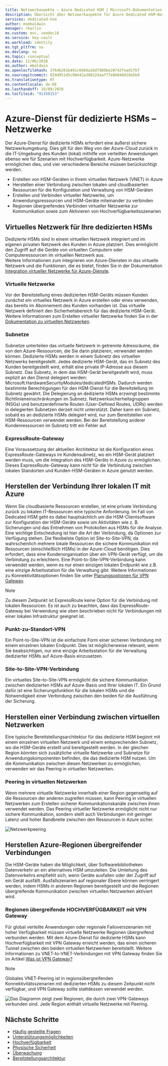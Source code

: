 ```yaml
---
title: Netzwerkaspekte – Azure Dedicated HSM | Microsoft-Dokumentation
description: Übersicht über Netzwerkaspekte für Azure Dedicated HSM-Bereitstellungen
services: dedicated-hsm
author: msmbaldwin
manager: rkarlin
ms.custom: mvc, seodec18
ms.service: key-vault
ms.workload: identity
ms.tgt_pltfrm: na
ms.devlang: na
ms.topic: conceptual
ms.date: 12/06/2018
ms.author: mbaldwin
ms.openlocfilehash: 3764b261b491c660da16d7989be20742fead1fbf
ms.sourcegitcommit: 829d951d5c90442a38012daaf77e86046018e5b9
ms.translationtype: HT
ms.contentlocale: de-DE
ms.lasthandoff: 10/09/2020
ms.locfileid: "91359153"
---
```

# <a name="azure-dedicated-hsm-networking"></a>Azure-Dienst für dedizierte HSMs – Netzwerke

Der Azure-Dienst für dedizierte HSMs erfordert eine äußerst sichere Netzwerkumgebung. Dies gilt für den Weg von der Azure-Cloud zurück in die IT-Umgebung des Kunden (lokal) mithilfe von verteilten Anwendungen ebenso wie für Szenarien mit Hochverfügbarkeit. Azure-Netzwerke ermöglichen dies, und vier verschiedene Bereiche müssen berücksichtigt werden.

- Erstellen von HSM-Geräten in Ihrem virtuellen Netzwerk (VNET) in Azure
- Herstellen einer Verbindung zwischen lokalen und cloudbasierten Ressourcen für die Konfiguration und Verwaltung von HSM-Geräten
- Erstellen und Verbinden virtueller Netzwerke, um Anwendungsressourcen und HSM-Geräte miteinander zu verbinden
- Regionen übergreifendes Verbinden virtueller Netzwerke zur Kommunikation sowie zum Aktivieren von Hochverfügbarkeitsszenarien

## <a name="virtual-network-for-your-dedicated-hsms"></a>Virtuelles Netzwerk für Ihre dedizierten HSMs

Dedizierte HSMs sind in einem virtuellen Netzwerk integriert und im eigenen privaten Netzwerk des Kunden in Azure platziert. Dies ermöglicht den Zugriff auf die Geräte von virtuellen Computern oder Computeressourcen im virtuellen Netzwerk aus.  
Weitere Informationen zum Integrieren von Azure-Diensten in das virtuelle Netzwerk und die Funktionen, die es bietet, finden Sie in der Dokumentation [Integration virtueller Netzwerke für Azure-Dienste](../virtual-network/virtual-network-for-azure-services.md).

### <a name="virtual-networks"></a>Virtuelle Netzwerke

Vor der Bereitstellung eines dedizierten HSM-Geräts müssen Kunden zunächst ein virtuelles Netzwerk in Azure erstellen oder eines verwenden, das bereits im Abonnement des Kunden vorhanden ist. Das virtuelle Netzwerk definiert den Sicherheitsbereich für das dedizierte HSM-Gerät. Weitere Informationen zum Erstellen virtueller Netzwerke finden Sie in der [Dokumentation zu virtuellen Netzwerken](../virtual-network/virtual-networks-overview.md).

### <a name="subnets"></a>Subnetze

Subnetze unterteilen das virtuelle Netzwerk in getrennte Adressräume, die von den Azure-Ressourcen, die Sie darin platzieren, verwendet werden können. Dedizierte HSMs werden in einem Subnetz des virtuellen Netzwerks bereitgestellt. Jedes dedizierte HSM-Gerät, das im Subnetz des Kunden bereitgestellt wird, erhält eine private IP-Adresse aus diesem Subnetz. Das Subnetz, in dem das HSM-Gerät bereitgestellt wird, muss explizit an den Dienst delegiert werden: Microsoft.HardwareSecurityModules/dedicatedHSMs. Dadurch werden bestimmte Berechtigungen für den HSM-Dienst für die Bereitstellung im Subnetz gewährt. Die Delegierung an dedizierte HSMs erzwingt bestimmte Richtlinieneinschränkungen im Subnetz. Netzwerksicherheitsgruppen (NSGs) und benutzerdefinierte Routen (User-Defined Routes, UDRs) werden in delegierten Subnetzen derzeit nicht unterstützt. Daher kann ein Subnetz, sobald es an dedizierte HSMs delegiert wird, nur zum Bereitstellen von HSM-Ressourcen verwendet werden. Bei der Bereitstellung anderer Kundenressourcen im Subnetz tritt ein Fehler auf.


### <a name="expressroute-gateway"></a>ExpressRoute-Gateway

Eine Voraussetzung der aktuellen Architektur ist die Konfiguration eines ExpressRoute-Gateways im Kundensubnetz, wo ein HSM-Gerät platziert werden muss, um die Integration des HSM-Geräts in Azure zu ermöglichen. Dieses ExpressRoute-Gateway kann nicht für die Verbindung zwischen lokalen Standorten und Kunden-HSM-Geräten in Azure genutzt werden.

## <a name="connecting-your-on-premises-it-to-azure"></a>Herstellen der Verbindung Ihrer lokalen IT mit Azure

Wenn Sie cloudbasierte Ressourcen erstellen, ist eine private Verbindung zurück zu lokalen IT-Ressourcen eine typische Anforderung. Im Fall von Dedicated HSM geht es dabei hauptsächlich um die HSM-Clientsoftware zur Konfiguration der HSM-Geräte sowie um Aktivitäten wie z. B. Sicherungen und das Entnehmen von Protokollen aus HSMs für die Analyse. Eine wichtige Entscheidung ist hier die Art der Verbindung, da Optionen zur Verfügung stehen.  Die flexibelste Option ist Site-to-Site-VPN, da wahrscheinlich mehrere lokale Ressourcen die sichere Kommunikation mit Ressourcen (einschließlich HSMs) in der Azure-Cloud benötigen. Dies erfordert, dass eine Kundenorganisation über ein VPN-Gerät verfügt, um die Verbindung zu erleichtern. Eine Point-to-Site-VPN-Verbindung kann verwendet werden, wenn es nur einen einzigen lokalen Endpunkt wie z.B. eine einzige Arbeitsstation für die Verwaltung gibt.
Weitere Informationen zu Konnektivitätsoptionen finden Sie unter [Planungsoptionen für VPN Gateway](../vpn-gateway/vpn-gateway-about-vpngateways.md?toc=%2fazure%2fvirtual-network%2ftoc.json#planningtable).

> [!NOTE]
> Zu diesem Zeitpunkt ist ExpressRoute keine Option für die Verbindung mit lokalen Ressourcen. Es ist auch zu beachten, dass das ExpressRoute-Gateway bei Verwendung wie oben beschrieben nicht für Verbindungen mit einer lokalen Infrastruktur geeignet ist.

### <a name="point-to-site-vpn"></a>Punkt-zu-Standort-VPN

Ein Point-to-Site-VPN ist die einfachste Form einer sicheren Verbindung mit einem einzelnen lokalen Endpunkt. Dies ist möglicherweise relevant, wenn Sie beabsichtigen, nur eine einzige Arbeitsstation für die Verwaltung dedizierter HSMs auf Azure-Basis einzusetzen.

### <a name="site-to-site-vpn"></a>Site-to-Site-VPN-Verbindung

Ein virtuelles Site-to-Site-VPN ermöglicht die sichere Kommunikation zwischen dedizierten HSMs auf Azure-Basis und Ihrer lokalen IT. Ein Grund dafür ist eine Sicherungsfunktion für die lokalen HSMs und die Notwendigkeit einer Verbindung zwischen den beiden für die Ausführung der Sicherung.

## <a name="connecting-virtual-networks"></a>Herstellen einer Verbindung zwischen virtuellen Netzwerken

Eine typische Bereitstellungsarchitektur für das dedizierte HSM beginnt mit einem einzelnen virtuellen Netzwerk und einem entsprechenden Subnetz, wo die HSM-Geräte erstellt und bereitgestellt werden. In der gleichen Region könnten sich zusätzliche virtuelle Netzwerke und Subnetze für Anwendungskomponenten befinden, die das dedizierte HSM nutzen. Um die Kommunikation zwischen diesen Netzwerken zu ermöglichen, verwenden wir das Peering in virtuellen Netzwerken.

### <a name="virtual-network-peering"></a>Peering in virtuellen Netzwerken

Wenn mehrere virtuelle Netzwerke innerhalb einer Region gegenseitig auf die Ressourcen der anderen zugreifen müssen, kann Peering in virtuellen Netzwerken zum Erstellen sicherer Kommunikationskanäle zwischen ihnen verwendet werden.  Das Peering virtueller Netzwerke ermöglicht nicht nur sichere Kommunikation, sondern stellt auch Verbindungen mit geringer Latenz und hoher Bandbreite zwischen den Ressourcen in Azure sicher.

![Netzwerkpeering](media/networking/peering.png)

## <a name="connecting-across-azure-regions"></a>Herstellen Azure-Regionen übergreifender Verbindungen

Die HSM-Geräte haben die Möglichkeit, über Softwarebibliotheken Datenverkehr an ein alternatives HSM umzuleiten. Die Umleitung des Datenverkehrs empfiehlt sich, wenn Geräte ausfallen oder der Zugriff auf ein Gerät ausfällt. Ausfallszenarien auf regionaler Ebene können verringert werden, indem HSMs in anderen Regionen bereitgestellt und die Regionen übergreifende Kommunikation zwischen virtuellen Netzwerken aktiviert wird.

### <a name="cross-region-ha-using-vpn-gateway"></a>Regionen übergreifende HOCHVERFÜGBARKEIT mit VPN Gateway

Für global verteilte Anwendungen oder regionale Failoverszenarien mit hoher Verfügbarkeit müssen virtuelle Netzwerke Regionen übergreifend verbunden werden. Mit dem Azure-Dienst für dedizierte HSMs kann Hochverfügbarkeit mit VPN Gateway erreicht werden, das einen sicheren Tunnel zwischen den beiden virtuellen Netzwerken bereitstellt. Weitere Informationen zu VNET-to-VNET-Verbindungen mit VPN Gateway finden Sie im Artikel [Was ist VPN Gateway?](../vpn-gateway/design.md#V2V)

> [!NOTE]
> Globales VNET-Peering ist in regionsübergreifenden Konnektivitätsszenarien mit dedizierten HSMs zu diesem Zeitpunkt nicht verfügbar, und VPN Gateway sollte stattdessen verwendet werden. 

![Das Diagramm zeigt zwei Regionen, die durch zwei VPN-Gateways verbunden sind. Jede Region enthält virtuelle Netzwerke mit Peering.](media/networking/global-vnet.png)

## <a name="next-steps"></a>Nächste Schritte

- [Häufig gestellte Fragen](faq.md)
- [Unterstützungsmöglichkeiten](supportability.md)
- [Hochverfügbarkeit](high-availability.md)
- [Physische Sicherheit](physical-security.md)
- [Überwachung](monitoring.md)
- [Bereitstellungsarchitektur](deployment-architecture.md)